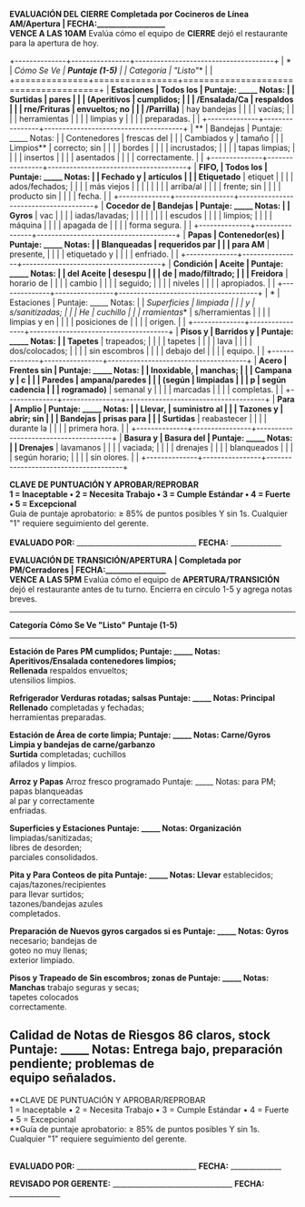 **EVALUACIÓN DEL CIERRE Completada por Cocineros de Línea AM/Apertura \|
FECHA:\_\_\_\_\_\_\_\_\_\_\_\_\_\_\_\_\_\_\
VENCE A LAS 10AM** Evalúa cómo el equipo de **CIERRE** dejó el
restaurante para la apertura de hoy.

+--------------+----------------+--------------------------------------+
| *            | **Cómo Se Ve   | **Puntaje (1-5)**                    |
| *Categoría** | \"Listo\"**    |                                      |
+==============+================+======================================+
| **Estaciones | Todos los      | Puntaje: \_\_\_\_\_ Notas:           |
| Surtidas     | pares          |                                      |
| (Aperitivos  | cumplidos;     |                                      |
| /Ensalada/Ca | respaldos      |                                      |
| rne/Frituras | envueltos; no  |                                      |
| /Parrilla)** | hay bandejas   |                                      |
|              | vacías;        |                                      |
|              | herramientas   |                                      |
|              | limpias y      |                                      |
|              | preparadas.    |                                      |
+--------------+----------------+--------------------------------------+
| **           | Bandejas       | Puntaje: \_\_\_\_\_ Notas:           |
| Contenedores | frescas del    |                                      |
| Cambiados y  | tamaño         |                                      |
| Limpios**    | correcto; sin  |                                      |
|              | bordes         |                                      |
|              | incrustados;   |                                      |
|              | tapas limpias; |                                      |
|              | insertos       |                                      |
|              | asentados      |                                      |
|              | correctamente. |                                      |
+--------------+----------------+--------------------------------------+
| **FIFO,      | Todos los      | Puntaje: \_\_\_\_\_ Notas:           |
| Fechado y    | artículos      |                                      |
| Etiquetado** | etiquet        |                                      |
|              | ados/fechados; |                                      |
|              | más viejos     |                                      |
|              |                |                                      |
|              | arriba/al      |                                      |
|              | frente; sin    |                                      |
|              | producto sin   |                                      |
|              | fecha.         |                                      |
+--------------+----------------+--------------------------------------+
| **Cocedor de | Bandejas       | Puntaje: \_\_\_\_\_ Notas:           |
| Gyros**      | vac            |                                      |
|              | iadas/lavadas; |                                      |
|              |                |                                      |
|              | escudos        |                                      |
|              | limpios;       |                                      |
|              | máquina        |                                      |
|              | apagada de     |                                      |
|              | forma segura.  |                                      |
+--------------+----------------+--------------------------------------+
| **Papas      | Contenedor(es) | Puntaje: \_\_\_\_\_ Notas:           |
| Blanqueadas  | requeridos par |                                      |
| para AM**    | presente,      |                                      |
|              | etiquetado y   |                                      |
|              | enfriado.      |                                      |
+--------------+----------------+--------------------------------------+
| **Condición  | Aceite         | Puntaje: \_\_\_\_\_ Notas:           |
| del Aceite   | desespu        |                                      |
| de           | mado/filtrado; |                                      |
| Freidora**   | horario de     |                                      |
|              | cambio         |                                      |
|              | seguido;       |                                      |
|              | niveles        |                                      |
|              | apropiados.    |                                      |
+--------------+----------------+--------------------------------------+
| *            | Estaciones     | Puntaje: \_\_\_\_\_ Notas:           |
| *Superficies | limpiada       |                                      |
| y            | s/sanitizadas; |                                      |
| He           | cuchillo       |                                      |
| rramientas** | s/herramientas |                                      |
|              | limpias y en   |                                      |
|              | posiciones de  |                                      |
|              | origen.        |                                      |
+--------------+----------------+--------------------------------------+
| **Pisos y    | Barridos y     | Puntaje: \_\_\_\_\_ Notas:           |
| Tapetes**    | trapeados;     |                                      |
|              | tapetes        |                                      |
|              | lava           |                                      |
|              | dos/colocados; |                                      |
|              | sin escombros  |                                      |
|              | debajo del     |                                      |
|              | equipo.        |                                      |
+--------------+----------------+--------------------------------------+
| **Acero      | Frentes sin    | Puntaje: \_\_\_\_\_ Notas:           |
| Inoxidable,  | manchas;       |                                      |
| Campana y    | c              |                                      |
| Paredes      | ampana/paredes |                                      |
| (según       | limpiadas      |                                      |
| p            | según cadencia |                                      |
| rogramado)** | semanal y      |                                      |
|              | marcadas       |                                      |
|              | completas.     |                                      |
+--------------+----------------+--------------------------------------+
| **Para       | Amplio         | Puntaje: \_\_\_\_\_ Notas:           |
| Llevar,      | suministro al  |                                      |
| Tazones y    | abrir; sin     |                                      |
| Bandejas     | prisas para    |                                      |
| Surtidas**   | reabastecer    |                                      |
|              | durante la     |                                      |
|              | primera hora.  |                                      |
+--------------+----------------+--------------------------------------+
| **Basura y   | Basura del     | Puntaje: \_\_\_\_\_ Notas:           |
| Drenajes**   | lavamanos      |                                      |
|              | vaciada;       |                                      |
|              | drenajes       |                                      |
|              | blanqueados    |                                      |
|              | según horario; |                                      |
|              | sin olores.    |                                      |
+--------------+----------------+--------------------------------------+

**CLAVE DE PUNTUACIÓN Y APROBAR/REPROBAR\
1 = Inaceptable • 2 = Necesita Trabajo • 3 = Cumple Estándar • 4 =
Fuerte • 5 = Excepcional**\
Guía de puntaje aprobatorio: ≥ 85% de puntos posibles Y sin 1s.
Cualquier \"1\" requiere seguimiento del gerente.\
**\
EVALUADO POR:**
\_\_\_\_\_\_\_\_\_\_\_\_\_\_\_\_\_\_\_\_\_\_\_\_\_\_\_\_\_\_\_\_\_
**FECHA:** \_\_\_\_\_\_\_\_\_\_\_\_\_\_

**EVALUACIÓN DE TRANSICIÓN/APERTURA \| Completada por PM/Cerradores \|
FECHA:\_\_\_\_\_\_\_\_\_\_\_\_\_\_\_\_\
VENCE A LAS 5PM** Evalúa cómo el equipo de **APERTURA/TRANSICIÓN** dejó
el restaurante antes de tu turno. Encierra en círculo 1-5 y agrega notas
breves.

  ------------------------------------------------------------------------------------------
  **Categoría**         **Cómo Se Ve \"Listo\"**    **Puntaje (1-5)**
  --------------------- --------------------------- ----------------------------------------
  **Estación de         Pares PM cumplidos;         Puntaje: \_\_\_\_\_ Notas:
  Aperitivos/Ensalada   contenedores limpios;       
  Rellenada**           respaldos envueltos;        
                        utensilios limpios.         

  **Refrigerador        Verduras rotadas; salsas    Puntaje: \_\_\_\_\_ Notas:
  Principal Rellenado** completadas y fechadas;     
                        herramientas preparadas.    

  **Estación de         Área de corte limpia;       Puntaje: \_\_\_\_\_ Notas:
  Carne/Gyros Limpia y  bandejas de carne/garbanzo  
  Surtida**             completadas; cuchillos      
                        afilados y limpios.         

  **Arroz y Papas**     Arroz fresco programado     Puntaje: \_\_\_\_\_ Notas:
                        para PM; papas blanqueadas  
                        al par y correctamente      
                        enfriadas.                  

  **Superficies y       Estaciones                  Puntaje: \_\_\_\_\_ Notas:
  Organización**        limpiadas/sanitizadas;      
                        libres de desorden;         
                        parciales consolidados.     

  **Pita y Para         Conteos de pita             Puntaje: \_\_\_\_\_ Notas:
  Llevar**              establecidos;               
                        cajas/tazones/recipientes   
                        para llevar surtidos;       
                        tazones/bandejas azules     
                        completados.                

  **Preparación de      Nuevos gyros cargados si es Puntaje: \_\_\_\_\_ Notas:
  Gyros**               necesario; bandejas de      
                        goteo no muy llenas;        
                        exterior limpiado.          

  **Pisos y Trapeado de Sin escombros; zonas de     Puntaje: \_\_\_\_\_ Notas:
  Manchas**             trabajo seguras y secas;    
                        tapetes colocados           
                        correctamente.              

  **Calidad de Notas de Riesgos 86 claros, stock    Puntaje: \_\_\_\_\_ Notas:
  Entrega**             bajo, preparación           
                        pendiente; problemas de     
                        equipo señalados.           
  ------------------------------------------------------------------------------------------

**CLAVE DE PUNTUACIÓN Y APROBAR/REPROBAR\
1 = Inaceptable • 2 = Necesita Trabajo • 3 = Cumple Estándar • 4 =
Fuerte • 5 = Excepcional\
**Guía de puntaje aprobatorio: ≥ 85% de puntos posibles Y sin 1s.
Cualquier \"1\" requiere seguimiento del gerente.

**\
EVALUADO POR:**
\_\_\_\_\_\_\_\_\_\_\_\_\_\_\_\_\_\_\_\_\_\_\_\_\_\_\_\_\_\_\_\_\_
**FECHA:** \_\_\_\_\_\_\_\_\_\_\_\_\_\_

**REVISADO POR GERENTE:**
\_\_\_\_\_\_\_\_\_\_\_\_\_\_\_\_\_\_\_\_\_\_\_\_\_\_\_\_\_\_\_\_\_
**FECHA:** \_\_\_\_\_\_\_\_\_\_\_\_\_\_
